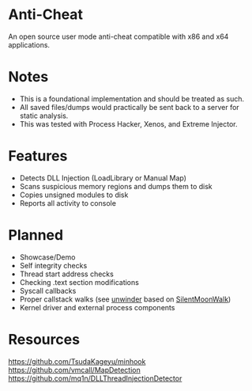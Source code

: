 # Anti-Cheat
An open source user mode anti-cheat compatible with x86 and x64 applications.
# Notes
* This is a foundational implementation and should be treated as such.
* All saved files/dumps would practically be sent back to a server for static analysis.
* This was tested with Process Hacker, Xenos, and Extreme Injector.
# Features
* Detects DLL Injection (LoadLibrary or Manual Map)
* Scans suspicious memory regions and dumps them to disk
* Copies unsigned modules to disk
* Reports all activity to console
# Planned
* Showcase/Demo
* Self integrity checks
* Thread start address checks
* Checking .text section modifications
* Syscall callbacks
* Proper callstack walks (see [unwinder](https://github.com/thetuh/unwinder) based on [SilentMoonWalk](https://github.com/klezVirus/SilentMoonwalk))
* Kernel driver and external process components
# Resources
https://github.com/TsudaKageyu/minhook
https://github.com/vmcall/MapDetection
https://github.com/mq1n/DLLThreadInjectionDetector
